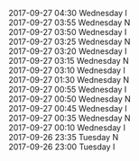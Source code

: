 2017-09-27 04:30 Wednesday  I  
2017-09-27 03:55 Wednesday  N  
2017-09-27 03:50 Wednesday  I  
2017-09-27 03:25 Wednesday  N  
2017-09-27 03:20 Wednesday  I  
2017-09-27 03:15 Wednesday  N  
2017-09-27 03:10 Wednesday  I  
2017-09-27 01:30 Wednesday  N  
2017-09-27 00:55 Wednesday  I  
2017-09-27 00:50 Wednesday  N  
2017-09-27 00:45 Wednesday  I  
2017-09-27 00:35 Wednesday  N  
2017-09-27 00:10 Wednesday  I  
2017-09-26 23:35 Tuesday  N  
2017-09-26 23:00 Tuesday  I  
